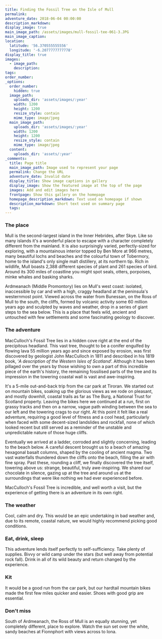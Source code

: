 ```yaml
---
title: Finding the Fossil Tree on the Isle of Mull
permalink:
adventure_date: 2018-06-04 00:00:00
description_markdown:
display_image: true
main_image_path: /assets/images/mull-fossil-tee-061-3.JPG
main_image_caption:
location:
  latitude: '56.370555555556'
  longitude: '-6.2077777777778'
display_title: true
images:
  - image_path:
    description:
tags:
order_number:
_options:
  order_number:
    hidden: true
  image_path:
    uploads_dir: 'assets/images/:year'
    width: 1200
    height: 1200
    resize_style: contain
    mime_type: image/jpeg
  main_image_path:
    uploads_dir: 'assets/images/:year'
    width: 1200
    height: 1200
    resize_style: contain
    mime_type: image/jpeg
  content:
    uploads_dir: 'assets/:year'
_comments:
  title: Page title
  main_image_path: Image used to represent your page
  permalink: Change the URL
  adventure_date: Invalid date
  display_title: Show image captions in gallery
  display_image: Show the featured image at the top of the page
  images: Add and edit images here
  frontpage: Show this gallery on the homepage
  homepage_description_markdown: Text used on homepage if shown
  description_markdown: Short text used on summary page
  tags:
---
```


### The place

Mull is the second-largest island in the Inner Hebrides, after Skye. Like so many islands it's a wonderful place to escape with a character completely different from the mainland. It is also surprisingly varied, perfectly-sized for exploring, with a mountainous interior topped by Ben More at 966 metres, many beautiful lochs and beaches and the colourful town of Tobermory, home to the island's only single malt distillery, at its northern tip. Rich in wildlife, Mull boasts 2,388 different species of plant and 261 species of bird. Around its 300 miles of coastline you might spot seals, otters, porpoises, minke whales and basking sharks.

Ardmeanach (Middle Promontory) lies on Mull's west coast: isolated, inaccessible by car and with a high, craggy headland at the peninsula's westernmost point. Viewed across the water from Bunessan, on the Ross of Mull to the south, the cliffs, formed by volcanic activity some 60 million years ago and sculpted by waves and weather, drop in a series of giant steps to the sea below. This is a place that feels wild, ancient and untouched with few settlements and some fascinating geology to discover.

### The adventure

MacCulloch's Fossil Tree lies in a hidden cove right at the end of the precipitous headland. This vast tree, thought to be a conifer engulfed by flowing lava 55 million years ago and since exposed by erosion, was first discovered by geologist John MacCulloch in 1811 and described in his 1819 book, ‘*A description of the Western Isles of Scotland*’. Although it has been pillaged over the years by those wishing to own a part of this incredible piece of the earth's history, the remaining fossilised parts of the tree and its impression in the towering coastal wall is vast and awe-inspiring.

It's a 5-mile out-and-back trip from the car park at Tiroran. We started out on mountain bikes, soaking up the glorious views as we rode on pleasant, and mostly downhill, coastal trails as far as The Burg, a National Trust for Scotland property. Leaving the bikes here we continued at a run, first on grassy tracks and then on a narrow, vague path winding between the sea to our left and the towering crags to our right. At this point it felt like a real adventure, requiring a good level of fitness and a cool head, particularly when faced with some decent-sized landslides and rockfall, none of which looked recent but still served as a reminder of the unstable and unpredictable nature of those huge cliffs.

Eventually we arrived at a ladder, corroded and slightly concerning, leading to the beach below. A careful descent brought us to a beach of amazing hexagonal basalt columns, shaped by the cooling of ancient magma. Two vast waterfalls thundered down the cliffs onto the beach, filling the air with fine spray. Past these, rounding a cliff, we finally discovered the tree itself, towering above us: strange, beautiful, truly awe-inspiring. We shared our chocolate in silence, gazing up at the tree and around us at the surroundings that were like nothing we had ever experienced before.

MacCulloch's Fossil Tree is incredible, and well worth a visit, but the experience of getting there is an adventure in its own right.

### The weather

Cool, calm and dry. This would be an epic undertaking in bad weather and, due to its remote, coastal nature, we would highly recommend picking good conditions.

### Eat, drink, sleep

This adventure lends itself perfectly to self-sufficiency. Take plenty of supplies. Bivvy or wild camp under the stars (but well away from potential rock fall). Drink in all of its wild beauty and return changed by the experience.

### Kit

It would be a good run from the car park, but our hardtail mountain bikes made the first few miles quicker and easier. Shoes with good grip are essential.

### Don't miss

South of Ardmeanach, the Ross of Mull is an equally stunning, yet completely different, place to explore. Watch the sun set over the white, sandy beaches at Fionnphort with views across to Iona.

&nbsp;